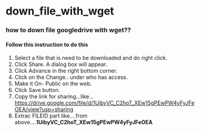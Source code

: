 # down_file_with_wget

### how to down file googledrive with wget??
#### Follow this instruction to do this 


1. Select a file that is need to be downloaded and do right click.
2. Click Share. A dialog box will appear.
3. Click Advance in the right bottom corner.
4. Click on the Change.. under who has access.
5. Make it On- Public on the web.
6. Click Save button.
7. Copy the link for sharing…like…https://drive.google.com/file/d/1UibyVC_C2hoT_XEw15gPEwPW4yFyJFeOEA/view?usp=sharing
8. Extrac FILEID part like….from above….<strong>1UibyVC_C2hoT_XEw15gPEwPW4yFyJFeOEA</strong>

